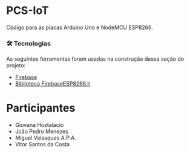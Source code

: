 # PCS-IoT

Código para as placas Arduino Uno e NodeMCU ESP8266.

### 🛠 Tecnologias

As seguintes ferramentas foram usadas na construção dessa seção do projeto:

-   [Firebase](https://firebase.google.com/?hl=pt)
-   [Biblioteca FirebaseESP8266.h](https://www.arduino.cc/reference/en/libraries/firebase-esp8266-client/)

# Participantes

-   Giovana Hostalacio
-   João Pedro Menezes
-   Miguel Velasques A.P.A.
-   Vitor Santos da Costa
